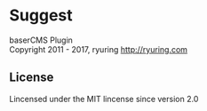 Suggest
==========
baserCMS Plugin  
Copyright 2011 - 2017, ryuring <http://ryuring.com>

License
-------

Lincensed under the MIT lincense since version 2.0

